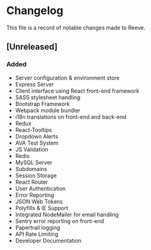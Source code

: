 # Changelog

This file is a record of notable changes made to Reeve.

## [Unreleased]

### Added

-   Server configuration & environment store
-   Express Server
-   Client interface using React front-end framework
-   SASS stylesheet handling
-   Bootstrap Framework
-   Webpack module bundler
-   i18n translations on front-end and back-end
-   Redux
-   React-Tooltips
-   Dropdown Alerts
-   AVA Test System
-   JS Validation
-   Redis
-   MySQL Server
-   Subdomains
-   Session Storage
-   React Router
-   User Authentication
-   Error Reporting
-   JSON Web Tokens
-   Polyfills & IE Support
-   Integrated NodeMailer for email handling
-   Sentry error reporting on front-end
-   Papertrail logging
-   API Rate Limiting
-   Developer Documentation
